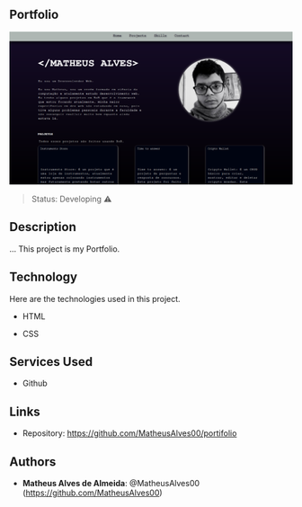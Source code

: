 ## Portfolio

![Project Introduction](https://github.com/MatheusAlves00/portfolio/blob/main/assets/images/screenshots/print.png)

> Status: Developing ⚠️

## Description

...  This project is my Portfolio.

## Technology

Here are the technologies used in  this  project.

*  HTML

*  CSS

## Services Used

*  Github

## Links

-  Repository:  https://github.com/MatheusAlves00/portifolio

## Authors

*  **Matheus Alves de Almeida**:  @MatheusAlves00  (https://github.com/MatheusAlves00)
